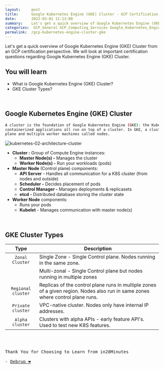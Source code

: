```yaml
---
layout:     post
title:      Google Kubernetes Engine (GKE) Cluster - GCP Certification Cheat Sheet
date:       2022-03-01 11:13:00
summary:    Let's get a quick overview of Google Kubernetes Engine (GKE) Cluster from an GCP certification perspective. We will look at important certification questions regarding Google Kubernetes Engine (GKE) Cluster.
categories:  GCP_General GCP_Computing_Services Google_Kubernetes_Engine Google_Cloud_Platform
permalink:  /gcp-kubernetes-engine-cluster-gke
---
```

Let's get a quick overview of Google Kubernetes Engine (GKE) Cluster from an GCP certification perspective. We will look at important certification questions regarding Google Kubernetes Engine (GKE) Cluster.

## You will learn

- What is Google Kubernetes Engine (GKE) Cluster?
- GKE Cluster Types?

<BR/>



## Google Kubernetes Engine (GKE) Cluster

```sh
A cluster is the foundation of Google Kubernetes Engine (GKE): the Kubernetes objects that represent your 
containerized applications all run on top of a cluster. In GKE, a cluster consists of at least one control 
plane and multiple worker machines called nodes.
```
![kubernetes-02-architecture-cluster](https://user-images.githubusercontent.com/57451228/144890891-eec5159d-0b73-4c65-a0e8-41e19a357170.png)


- **Cluster :** Group of Compute Engine instances:
  - **Master Node(s) -** Manages the cluster
  - **Worker Node(s) -** Run your workloads (pods)
- **Master Node** (Control plane) components:
  - **API Server** - Handles all communication for a K8S cluster (from nodes and outside)
  - **Scheduler -** Decides placement of pods
  - **Control Manager -** Manages deployments & replicasets
  - **etcd -** Distributed database storing the cluster state
- **Worker Node** components:
  - Runs your pods
  - **Kubelet** - Manages communication with master node(s)

<BR/>

## GKE Cluster Types

|Type	| Description|
|:--:|--|
|`Zonal Cluster`	|Single Zone - Single Control plane. Nodes running in the same zone.|
|               |Multi-zonal - Single Control plane but nodes running in multiple zones|
|`Regional cluster`	|Replicas of the control plane runs in multiple zones of a given region. Nodes also run in same zones where control plane runs.|
|`Private cluster`	|VPC-native cluster. Nodes only have internal IP addresses.|
|`Alpha cluster`	|Clusters with alpha APIs - early feature API's. Used to test new K8S features.|






<BR/>
<BR/>

<pre>
Thank You for Choosing to Learn from in28Minutes

- <a href="https://www.linkedin.com/in/debrup-365/">Debrup ❤️</a>
</pre>
